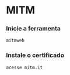 # MITM

### Inicie a ferramenta
```
mitmweb
```

### Instale o certificado
```
acesse mitm.it
```


